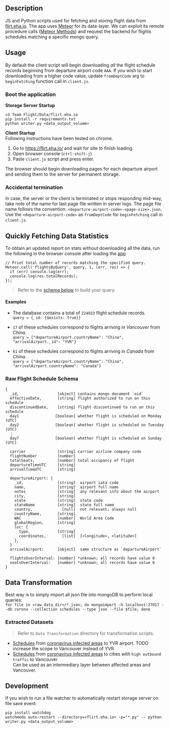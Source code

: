## Description

JS and Python scripts used for fetching and storing flight data from [flirt.eha.io](https://flirt.eha.io/). The app uses [Meteor](https://www.meteor.com/) for its data-layer. We can exploit its remote procedure calls ([Meteor Methods](https://guide.meteor.com/methods.html)) and request the backend for flights schedules matching a specific mongo query.

## Usage

By default the client script will begin downloading _all_ the flight schedule records beginning from departure airport code `AAA`. If you wish to start downloading from a higher code value, update `fromDeptCode` arg to `beginFetching` function call in `client.js`.

### Boot the application

**Storage Server Startup**

```console
cd Team Flight/Data/flirt.eha.io
pip install -r requirements.txt
python writer.py <data_output_volume>
```

**Client Startup**  
Following instructions have been tested on chrome.

1. Go to <https://flirt.eha.io/> and wait for site to finish loading.
2. Open browser console (`ctrl-shift-j`)
3. Paste `client.js` script and press enter.

The browser should begin downloading pages for each departure airport and sending them to the server for permanent storage.

### Accidental termination

In case, the server or the client is terminated or stops responding mid-way, take note of the name for last page file written in server logs. The page file name follows the convention: `<departure-airport-code>-<page-size>.json`. Use the `<departure-airport-code>` as `fromDeptCode` for `beginFetching` call in `client.js`.

## Quickly Fetching Data Statistics

To obtain an updated report on stats without downloading all the data, run the following in the browser console after loading the [app](https://flirt.eha.io/):

```console
// Print total number of records matching the specified query.
Meteor.call('flightsByQuery', query, 1, (err, res) => {
  if (err) console.log(err);
  console.log(res.totalRecords);
});
```

> Refer to the [schema below](#raw-flight-schedule-schema) to build your query.

#### Examples

- The database contains a total of `224933` flight schedule records.  
  `query = {_id: {$exists: true}}`

- `17` of these schedules correspond to flights arriving in _Vancouver_ from _China_.  
  `query = {"departureAirport.countryName": "China", "arrivalAirport._id": "YVR"}`
- `61` of these schedules correspond to flights arriving in _Canada_ from _China_.  
  `query = {"departureAirport.countryName": "China", "arrivalAirport.countryName": "Canada"}`

### Raw Flight Schedule Schema

```console
{
  _id,                 [object] contains mongo document `oid`
  effectiveDate,       [string] flight authorized to run on this schedule
  discontinuedDate,    [string] flight discontinued to run on this schedule
  day1                [boolean] whether flight is scheduled on Monday (UTC)
  day2                [boolean] whether flight is scheduled on Tuesday (UTC)
  ⋮
  day7                [boolean] whether flight is scheduled on Sunday (UTC)

  carrier              [string] carrier airline company code
  flightNumber         [number]
  totalSeats,          [number] total occupancy of flight
  departureTimeUTC     [string]
  arrivalTimeUTC       [string]

  departureAirport: {
    _id,               [string]  airport iata code
    name,              [string]  airport full name
    notes              [string]  any relevant info about the airport
    city,              [string]
    state              [string]  state code
    stateName          [string]  state full name
    country,             [null]  not relevant; always null
    countryName,       [string]
    WAC                [number]  World Area Code
    globalRegion,      [string]
    loc: {
      type,            [string]
      coordinates,       [list]  [<longitude>, <latitude>]
    },
  }
  arrivalAirport:      [object]  same structure as `departureAirport`

  flightsOverInterval: [number] *unknown; all records have value 0
  seatsOverInterval:   [number] *unknown; all records have value 0
}
```

## Data Transformation

Best way is to simply import all json file into mongoDB to perform local queries:  
`for file in <raw_data_dir>/*.json; do mongoimport -h localhost:27017 --db corona --collection schedules --type json --file $file; done`

### Extracted Datasets

> Refer to `Data Transformation` directory for transformation scripts.

- [Schedules](https://drive.google.com/open?id=1EZJpA_x2zXbgEQ86Y3StAI2pOISjaWmm) from [coronavirus infected areas](https://gisanddata.maps.arcgis.com/apps/opsdashboard/index.html#/bda7594740fd40299423467b48e9ecf6) to YVR airport. TODO increase the scope to Vancouver instead of YVR.
- [Schedules](https://drive.google.com/open?id=1EZJpA_x2zXbgEQ86Y3StAI2pOISjaWmm) from [coronavirus infected areas](https://gisanddata.maps.arcgis.com/apps/opsdashboard/index.html#/bda7594740fd40299423467b48e9ecf6) to cities with `high outbound traffic` to Vancouver  
  Can be used as an intermediary layer between affected areas and Vancouver.

## Development

If you wish to run a file watcher to automatically restart storage server on file save event:

```console
pip install watchdog
watchmedo auto-restart --directory=<flirt.eha.io> -p="*.py" -- python writer.py <data_output_volume>
```
